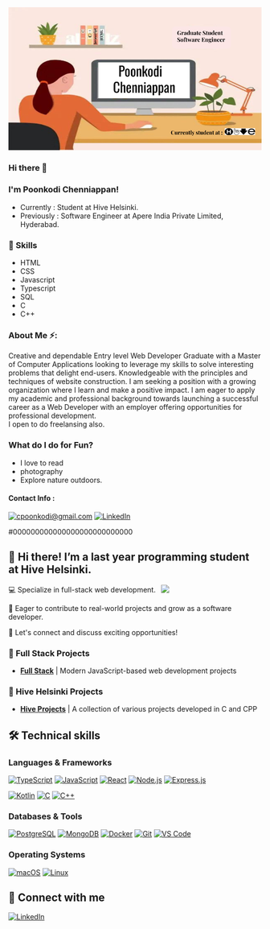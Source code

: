 
![PoonkodiBanner](poonkodi.png)
### Hi there 👋

### I'm Poonkodi Chenniappan!

* Currently : Student at Hive Helsinki.
* Previously : Software Engineer at Apere India Private Limited, Hyderabad.

### 🌱 Skills
* HTML
* CSS
* Javascript
* Typescript
* SQL
* C
* C++

### About Me ⚡:

Creative and dependable Entry level Web Developer Graduate with a Master of Computer Applications looking to leverage my skills to solve interesting problems that delight end-users. 
Knowledgeable with the principles and techniques of website construction. 
I am seeking a position with a growing organization where I learn and make a positive impact. I am eager to apply my academic and professional background towards launching a successful career as a Web Developer with an employer offering opportunities for professional development.		
I open to do freelansing also.

### What do I do for Fun?
- I love to read
- photography
- Explore nature outdoors.

#### Contact Info : 
<a href="mailto:cpoonkodi@gmail.com">![cpoonkodi@gmail.com](https://img.shields.io/badge/Gmail-D14836?style=for-the-badge&logo=gmail&logoColor=white)</a> 
<a href="https://www.linkedin.com/in/poonkodi-chenniappan-7b5225a7/">![LinkedIn](https://img.shields.io/badge/LinkedIn-0077B5?style=for-the-badge&logo=linkedin&logoColor=white)</a>










#000000000000000000000000000

 
## 👋 Hi there! I’m a last year programming student at Hive Helsinki. 

<img src="https://i.giphy.com/media/v1.Y2lkPTc5MGI3NjExcW5tY3Z1dWx2a2R1b2Q0dWp6eGJ5eGJmcXl4b2VqZzVqYzN6eGJtbiZlcD12MV9pbnRlcm5hbF9naWZfYnlfaWQmY3Q9Zw/26n7b7PjSOZJwVCmY/giphy.gif" width="200" align="right"/>


💻 Specialize in full-stack web development.

🌱 Eager to contribute to real-world projects and grow as a software developer.

🤝 Let's connect and discuss exciting opportunities!

### 🚀 Full Stack Projects

  - [**Full Stack**](https://github.com/full-stack-open-lk) | Modern JavaScript-based web development projects

### 🚀 Hive Helsinki Projects

  - [**Hive Projects**](https://github.com/hive-helsinki-projects) | A collection of various projects developed in C and CPP

## 🛠️ Technical skills

### Languages & Frameworks
[![TypeScript](https://img.shields.io/badge/typescript-000000?style=for-the-badge&logo=typescript&logoColor=white)](https://www.typescriptlang.org/)
[![JavaScript](https://img.shields.io/badge/javascript-000000?style=for-the-badge&logo=javascript&logoColor=white)](https://developer.mozilla.org/en-US/docs/Web/JavaScript)
[![React](https://img.shields.io/badge/react-000000?style=for-the-badge&logo=react&logoColor=white)](https://reactjs.org/)
[![Node.js](https://img.shields.io/badge/node.js-000000?style=for-the-badge&logo=nodedotjs&logoColor=white)](https://nodejs.org/)
[![Express.js](https://img.shields.io/badge/express-000000?style=for-the-badge&logo=express&logoColor=white)](https://expressjs.com/)

[![Kotlin](https://img.shields.io/badge/kotlin-000000?style=for-the-badge&logo=kotlin&logoColor=white)](https://kotlinlang.org/)
[![C](https://img.shields.io/badge/c-000000?style=for-the-badge&logo=c&logoColor=white)](https://en.cppreference.com/w/c/language)
[![C++](https://img.shields.io/badge/c++-000000?style=for-the-badge&logo=cplusplus&logoColor=white)](https://isocpp.org/)

### Databases & Tools
[![PostgreSQL](https://img.shields.io/badge/postgresql-000000?style=for-the-badge&logo=postgresql&logoColor=white)](https://www.postgresql.org/)
[![MongoDB](https://img.shields.io/badge/mongodb-000000?style=for-the-badge&logo=mongodb&logoColor=white)](https://www.mongodb.com/)
[![Docker](https://img.shields.io/badge/Docker-000000?style=for-the-badge&logo=docker&logoColor=white)](https://www.docker.com/)
[![Git](https://img.shields.io/badge/Git-000000?style=for-the-badge&logo=git&logoColor=white)](https://git-scm.com/)
[![VS Code](https://img.shields.io/badge/vscode-000000?style=for-the-badge&logo=visualstudiocode&logoColor=white)](https://code.visualstudio.com/)

### Operating Systems
[![macOS](https://img.shields.io/badge/macOS-000000?style=for-the-badge&logo=apple&logoColor=white)](https://www.apple.com/macos/)
[![Linux](https://img.shields.io/badge/Linux-000000?style=for-the-badge&logo=linux&logoColor=white)](https://www.linux.org/)

## 🤝 Connect with me
[![LinkedIn](https://img.shields.io/badge/LinkedIn-000000?style=for-the-badge&logo=linkedin&logoColor=white)](https://www.linkedin.com/in/lkilpelainen/)
